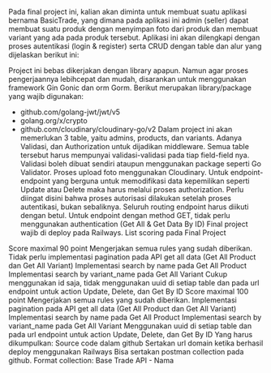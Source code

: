 Pada final project ini, kalian akan diminta untuk membuat suatu aplikasi bernama BasicTrade, yang dimana pada aplikasi ini admin (seller) dapat membuat suatu produk dengan menyimpan foto dari produk dan membuat variant yang ada pada produk tersebut. Aplikasi ini akan dilengkapi dengan proses autentikasi (login & register) serta CRUD dengan table dan alur yang dijelaskan berikut ini:

Project ini bebas dikerjakan dengan library apapun. Namun agar proses pengerjaannya lebihcepat dan mudah, disarankan untuk menggunakan framework Gin Gonic dan orm Gorm.
Berikut merupakan library/package yang wajib digunakan:

- github.com/golang-jwt/jwt/v5
- golang.org/x/crypto
- github.com/cloudinary/cloudinary-go/v2
  Dalam project ini akan memerlukan 3 table, yaitu admins, products, dan variants.
  Adanya Validasi, dan Authorization untuk dijadikan middleware.
  Semua table tersebut harus mempunyai validasi-validasi pada tiap field-field nya. Validasi boleh dibuat sendiri ataupun menggunakan package seperti Go Validator.
  Proses upload foto menggunakan Cloudinary.
  Untuk endpoint-endpoint yang berguna untuk memodifikasi data kepemilikan seperti Update atau Delete maka harus melalui proses authorization. Perlu diingat disini bahwa proses autorisasi dilakukan setelah proses autentikasi, bukan sebaliknya.
  Seluruh routing endpoint harus diikuti dengan betul.
  Untuk endpoint dengan method GET, tidak perlu menggunakan authentication (Get All & Get Data By ID)
  Final project wajib di deploy pada Railways.
  List scoring pada Final Project

Score maximal 90 point
Mengerjakan semua rules yang sudah diberikan.
Tidak perlu implementasi pagination pada API get all data (Get All Product dan Get All Variant)
Implementasi search by name pada Get All Product
Implementasi search by variant_name pada Get All Variant
Cukup menggunakan id saja, tidak menggunakan uuid di setiap table dan pada url endpoint untuk action Update, Delete, dan Get By ID
Score maximal 100 point
Mengerjakan semua rules yang sudah diberikan.
Implementasi pagination pada API get all data (Get All Product dan Get All Variant)
Implementasi search by name pada Get All Product
Implementasi search by variant_name pada Get All Variant
Menggunakan uuid di setiap table dan pada url endpoint untuk action Update, Delete, dan Get By ID
Yang harus dikumpulkan:
Source code dalam github
Sertakan url domain ketika berhasil deploy menggunakan Railways
Bisa sertakan postman collection pada github. Format collection: Base Trade API - Nama
